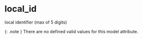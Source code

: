 # local_id
local identifier (max of 5 digits)


{: .note }
There are no defined valid values for this model attribute.
